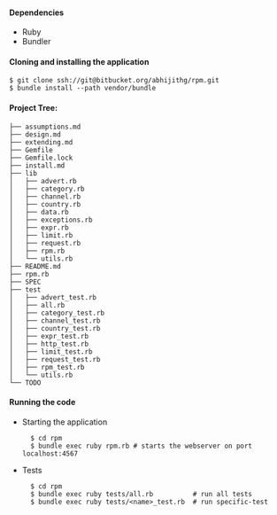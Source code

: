 #### Dependencies

* Ruby
* Bundler

#### Cloning and installing the application


	$ git clone ssh://git@bitbucket.org/abhijithg/rpm.git
	$ bundle install --path vendor/bundle

#### Project Tree:


	├── assumptions.md
	├── design.md
	├── extending.md
	├── Gemfile
	├── Gemfile.lock
	├── install.md
	├── lib
	│   ├── advert.rb
	│   ├── category.rb
	│   ├── channel.rb
	│   ├── country.rb
	│   ├── data.rb
	│   ├── exceptions.rb
	│   ├── expr.rb
	│   ├── limit.rb
	│   ├── request.rb
	│   ├── rpm.rb
	│   └── utils.rb
	├── README.md
	├── rpm.rb
	├── SPEC
	├── test
	│   ├── advert_test.rb
	│   ├── all.rb
	│   ├── category_test.rb
	│   ├── channel_test.rb
	│   ├── country_test.rb
	│   ├── expr_test.rb
	│   ├── http_test.rb
	│   ├── limit_test.rb
	│   ├── request_test.rb
	│   ├── rpm_test.rb
	│   └── utils.rb
	└── TODO

#### Running the code

* Starting the application

		$ cd rpm
		$ bundle exec ruby rpm.rb # starts the webserver on port localhost:4567

* Tests

		$ cd rpm
		$ bundle exec ruby tests/all.rb          # run all tests
		$ bundle exec ruby tests/<name>_test.rb  # run specific-test
